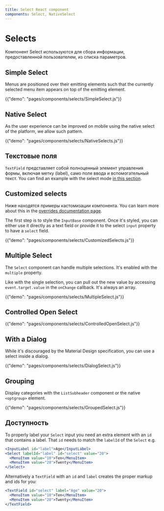 ```yaml
---
title: Select React component
components: Select, NativeSelect
---
```


# Selects

<p class="description">Компонент Select используются для сбора информации, предоставленной пользователем, из списка параметров.</p>

## Simple Select

Menus are positioned over their emitting elements such that the currently selected menu item appears on top of the emitting element.

{{"demo": "pages/components/selects/SimpleSelect.js"}}

## Native Select

As the user experience can be improved on mobile using the native select of the platform, we allow such pattern.

{{"demo": "pages/components/selects/NativeSelects.js"}}

## Текстовые поля

`TextField` представляет собой полноценный элемент управления формы, включая метку (label), само поле ввода и вспомогательный текст. You can find an example with the select mode [in this section](/components/text-fields/#select).

## Customized selects

Ниже находятся примеры кастомизации компонента. You can learn more about this in the [overrides documentation page](/customization/components/).

The first step is to style the `InputBase` component. Once it's styled, you can either use it directly as a text field or provide it to the select `input` property to have a `select` field.

{{"demo": "pages/components/selects/CustomizedSelects.js"}}

## Multiple Select

The `Select` component can handle multiple selections. It's enabled with the `multiple` property.

Like with the single selection, you can pull out the new value by accessing `event.target.value` in the `onChange` callback. It's always an array.

{{"demo": "pages/components/selects/MultipleSelect.js"}}

## Controlled Open Select

{{"demo": "pages/components/selects/ControlledOpenSelect.js"}}

## With a Dialog

While it's discouraged by the Material Design specification, you can use a select inside a dialog.

{{"demo": "pages/components/selects/DialogSelect.js"}}

## Grouping

Display categories with the `ListSubheader` component or the native `<optgroup>` element.

{{"demo": "pages/components/selects/GroupedSelect.js"}}

## Доступность

To properly label your `Select` input you need an extra element with an `id` that contains a label. That `id` needs to match the `labelId` of the `Select` e.g.

```jsx
<InputLabel id="label">Age</InputLabel>
<Select labelId="label" id="select" value="20">
  <MenuItem value="10">Ten</MenuItem>
  <MenuItem value="20">Twenty</MenuItem>
</Select>
```

Alternatively a `TextField` with an `id` and `label` creates the proper markup and ids for you:

```jsx
<TextField id="select" label="Age" value="20">
  <MenuItem value="10">Ten</MenuItem>
  <MenuItem value="20">Twenty</MenuItem>
</TextField>
```